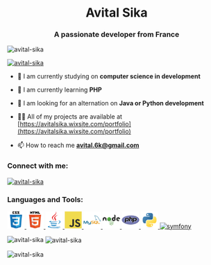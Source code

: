
<h1 align="center">Avital Sika</h1>
<h3 align="center">A passionate developer from France</h3>

<p align="left"> <img src="https://komarev.com/ghpvc/?username=avital-sika&label=Profile%20views&color=0e75b6&style=flat" alt="avital-sika" /> </p>

<p align="left"> <a href="https://github.com/ryo-ma/github-profile-trophy"><img src="https://github-profile-trophy.vercel.app/?username=avital-sika" alt="avital-sika" /></a> </p>

- 🔭 I am currently studying on **computer science in development**

- 🌱 I am currently learning **PHP**

- 🤝 I am looking for an alternation on **Java or Python development**

- 👨‍💻 All of my projects are available at [https://avitalsika.wixsite.com/portfolio](https://avitalsika.wixsite.com/portfolio)

- 📫 How to reach me **avital.6k@gmail.com**

<h3 align="left">Connect with me:</h3>
<p align="left">
<a href="https://linkedin.com/in/avital-sika" target="blank"><img align="center" src="https://raw.githubusercontent.com/rahuldkjain/github-profile-readme-generator/master/src/images/icons/Social/linked-in-alt.svg" alt="avital-sika" height="30" width="40" /></a>
</p>

<h3 align="left">Languages and Tools:</h3>
<p align="left"> <a href="https://www.w3schools.com/css/" target="_blank" rel="noreferrer"> <img src="https://raw.githubusercontent.com/devicons/devicon/master/icons/css3/css3-original-wordmark.svg" alt="css3" width="40" height="40"/> </a> <a href="https://www.w3.org/html/" target="_blank" rel="noreferrer"> <img src="https://raw.githubusercontent.com/devicons/devicon/master/icons/html5/html5-original-wordmark.svg" alt="html5" width="40" height="40"/> </a> <a href="https://www.java.com" target="_blank" rel="noreferrer"> <img src="https://raw.githubusercontent.com/devicons/devicon/master/icons/java/java-original.svg" alt="java" width="40" height="40"/> </a> <a href="https://developer.mozilla.org/en-US/docs/Web/JavaScript" target="_blank" rel="noreferrer"> <img src="https://raw.githubusercontent.com/devicons/devicon/master/icons/javascript/javascript-original.svg" alt="javascript" width="40" height="40"/> </a> <a href="https://www.mysql.com/" target="_blank" rel="noreferrer"> <img src="https://raw.githubusercontent.com/devicons/devicon/master/icons/mysql/mysql-original-wordmark.svg" alt="mysql" width="40" height="40"/> </a> <a href="https://nodejs.org" target="_blank" rel="noreferrer"> <img src="https://raw.githubusercontent.com/devicons/devicon/master/icons/nodejs/nodejs-original-wordmark.svg" alt="nodejs" width="40" height="40"/> </a> <a href="https://www.php.net" target="_blank" rel="noreferrer"> <img src="https://raw.githubusercontent.com/devicons/devicon/master/icons/php/php-original.svg" alt="php" width="40" height="40"/> </a> <a href="https://www.python.org" target="_blank" rel="noreferrer"> <img src="https://raw.githubusercontent.com/devicons/devicon/master/icons/python/python-original.svg" alt="python" width="40" height="40"/> </a> <a href="https://symfony.com" target="_blank" rel="noreferrer"> <img src="https://symfony.com/logos/symfony_black_03.svg" alt="symfony" width="40" height="40"/> </a> </p>

<p><img align="left" src="https://github-readme-stats.vercel.app/api/top-langs?username=avital-sika&show_icons=true&locale=en&layout=compact" alt="avital-sika" /></p>

<p>&nbsp;<img align="center" src="https://github-readme-stats.vercel.app/api?username=avital-sika&show_icons=true&locale=en" alt="avital-sika" /></p>

<p><img align="center" src="https://github-readme-streak-stats.herokuapp.com/?user=avital-sika&" alt="avital-sika" /></p>
